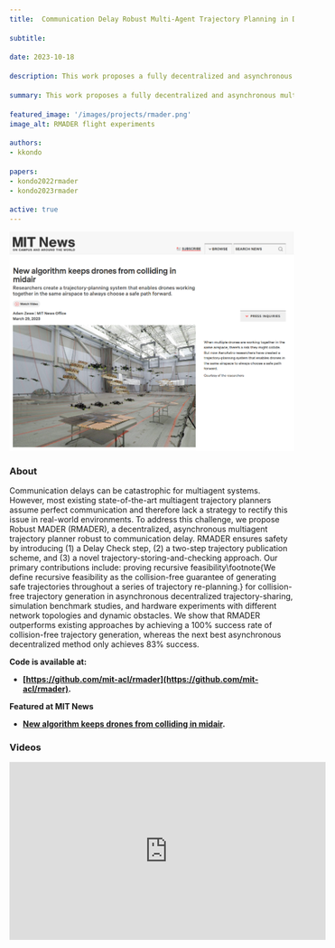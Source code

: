 ```yaml
---
title:  Communication Delay Robust Multi-Agent Trajectory Planning in Dynamic Environments

subtitle:

date: 2023-10-18

description: This work proposes a fully decentralized and asynchronous multiagent trajectory planner that is robust to communication delays for UAVs.

summary: This work proposes a fully decentralized and asynchronous multiagent trajectory planner that is robust to communication delays for UAVs.

featured_image: '/images/projects/rmader.png'
image_alt: RMADER flight experiments

authors:
- kkondo

papers:
- kondo2022rmader
- kondo2023rmader

active: true
---
```

<img src="/images/projects/rmader-mit-news.png" width="850"/>

### About

Communication delays can be catastrophic for multiagent systems. However, most existing state-of-the-art multiagent trajectory planners assume perfect communication and therefore lack a strategy to rectify this issue in real-world environments.
To address this challenge, we propose Robust MADER (RMADER), a decentralized, asynchronous multiagent trajectory planner robust to communication delay. 
RMADER ensures safety by introducing (1) a Delay Check step, (2) a two-step trajectory publication scheme, and (3) a novel trajectory-storing-and-checking approach.
Our primary contributions include: proving recursive feasibility\footnote{We define recursive feasibility as the collision-free guarantee of generating safe trajectories throughout a series of trajectory re-planning.} for collision-free trajectory generation in asynchronous decentralized trajectory-sharing, simulation benchmark studies, and hardware experiments with different network topologies and dynamic obstacles.
We show that RMADER outperforms existing approaches by achieving a 100\% success rate of collision-free trajectory generation, whereas the next best asynchronous decentralized method only achieves 83\% success.

**Code is available at:**
* **[https://github.com/mit-acl/rmader](https://github.com/mit-acl/rmader).**

**Featured at MIT News**
* **[New algorithm keeps drones from colliding in midair](https://news.mit.edu/2023/new-algorithm-keeps-drones-colliding-midair-0329).**

### Videos
<iframe width="560" height="315" src="https://www.youtube.com/embed/i1d8di2Nrbs?si=fSPukXPPecZUvtdK" title="YouTube video player" frameborder="0" allow="accelerometer; autoplay; clipboard-write; encrypted-media; gyroscope; picture-in-picture; web-share" allowfullscreen></iframe>

